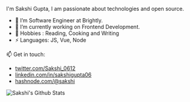 I'm Sakshi Gupta, I am passionate about technologies and open source. 


- 🔭 I’m Software Engineer at Brightly.
- 🌱 I’m currently working on Frontend Development.
- 💬 Hobbies : Reading, Cooking and Writing 
- ⚡ Languages: JS, Vue, Node 


 📫 Get in touch: 
- [twitter.com/Sakshi_0612](https://twitter.com/Sakshi_0612)
- [linkedin.com/in/sakshigupta06](https://www.linkedin.com/in/sakshigupta06/)
- [hashnode.com/@sakshi](https://sakshi.hashnode.dev/)

<p align="left">
  <img alt="Sakshi's Github Stats" src="https://github-readme-stats.vercel.app/api?username=sakshigupta06&show_icons=true&theme=radical">
</p>
  

